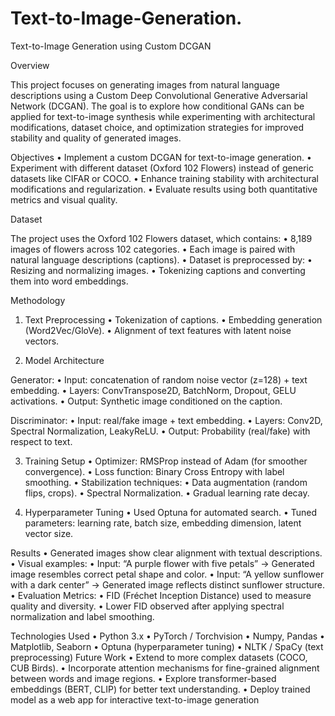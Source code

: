 # Text-to-Image-Generation.
Text-to-Image Generation using Custom DCGAN

 Overview

This project focuses on generating images from natural language descriptions using a Custom Deep Convolutional Generative Adversarial Network (DCGAN). The goal is to explore how conditional GANs can be applied for text-to-image synthesis while experimenting with architectural modifications, dataset choice, and optimization strategies for improved stability and quality of generated images.

 Objectives
	•	Implement a custom DCGAN for text-to-image generation.
	•	Experiment with different dataset (Oxford 102 Flowers) instead of generic datasets like CIFAR or COCO.
	•	Enhance training stability with architectural modifications and regularization.
	•	Evaluate results using both quantitative metrics and visual quality.

 Dataset

The project uses the Oxford 102 Flowers dataset, which contains:
	•	8,189 images of flowers across 102 categories.
	•	Each image is paired with natural language descriptions (captions).
	•	Dataset is preprocessed by:
	•	Resizing and normalizing images.
	•	Tokenizing captions and converting them into word embeddings.

 Methodology

1. Text Preprocessing
	•	Tokenization of captions.
	•	Embedding generation (Word2Vec/GloVe).
	•	Alignment of text features with latent noise vectors.

2. Model Architecture

Generator:
	•	Input: concatenation of random noise vector (z=128) + text embedding.
	•	Layers: ConvTranspose2D, BatchNorm, Dropout, GELU activations.
	•	Output: Synthetic image conditioned on the caption.

Discriminator:
	•	Input: real/fake image + text embedding.
	•	Layers: Conv2D, Spectral Normalization, LeakyReLU.
	•	Output: Probability (real/fake) with respect to text.

3. Training Setup
	•	Optimizer: RMSProp instead of Adam (for smoother convergence).
	•	Loss function: Binary Cross Entropy with label smoothing.
	•	Stabilization techniques:
	•	Data augmentation (random flips, crops).
	•	Spectral Normalization.
	•	Gradual learning rate decay.

4. Hyperparameter Tuning
	•	Used Optuna for automated search.
	•	Tuned parameters: learning rate, batch size, embedding dimension, latent vector size.

 Results
	•	Generated images show clear alignment with textual descriptions.
	•	Visual examples:
	•	Input: “A purple flower with five petals” → Generated image resembles correct petal shape and color.
	•	Input: “A yellow sunflower with a dark center” → Generated image reflects distinct sunflower structure.
	•	Evaluation Metrics:
	•	FID (Fréchet Inception Distance) used to measure quality and diversity.
	•	Lower FID observed after applying spectral normalization and label smoothing.

 Technologies Used
	•	Python 3.x
	•	PyTorch / Torchvision
	•	Numpy, Pandas
	•	Matplotlib, Seaborn
	•	Optuna (hyperparameter tuning)
	•	NLTK / SpaCy (text preprocessing)
Future Work
	•	Extend to more complex datasets (COCO, CUB Birds).
	•	Incorporate attention mechanisms for fine-grained alignment between words and image regions.
	•	Explore transformer-based embeddings (BERT, CLIP) for better text understanding.
	•	Deploy trained model as a web app for interactive text-to-image generation
